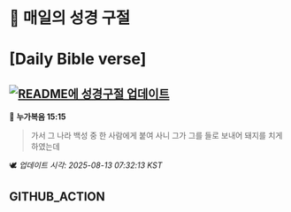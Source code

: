 # 🙏 매일의 성경 구절
# [Daily Bible verse]
## [![README에 성경구절 업데이트](https://github.com/DONGSUKA/first_test/actions/workflows/update-readme-bible.yml/badge.svg)](https://github.com/DONGSUKA/first_test/actions/workflows/update-readme-bible.yml)
<!-- START_BIBLE_VERSE -->
📖 **누가복음 15:15**
> 가서 그 나라 백성 중 한 사람에게 붙여 사니 그가 그를 들로 보내어 돼지를 치게 하였는데

🕊️ _업데이트 시각: 2025-08-13 07:32:13 KST_
  <!-- END_BIBLE_VERSE -->
## GITHUB_ACTION
